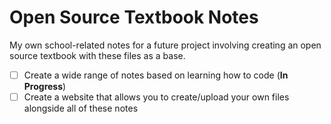 # Open Source Textbook Notes
My own school-related notes for a future project involving creating an open source textbook with these files as a base. 

- [ ] Create a wide range of notes based on learning how to code (**In Progress**)
- [ ] Create a website that allows you to create/upload your own files alongside all of these notes 
